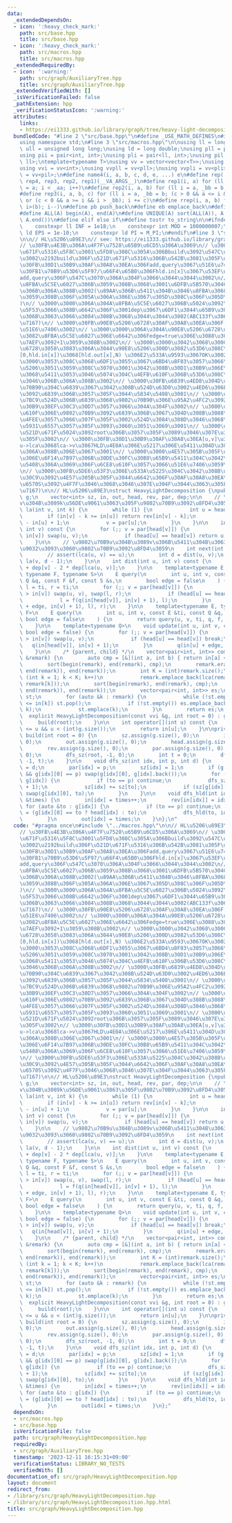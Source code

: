 ```yaml
---
data:
  _extendedDependsOn:
  - icon: ':heavy_check_mark:'
    path: src/base.hpp
    title: src/base.hpp
  - icon: ':heavy_check_mark:'
    path: src/macros.hpp
    title: src/macros.hpp
  _extendedRequiredBy:
  - icon: ':warning:'
    path: src/graph/AuxiliaryTree.hpp
    title: src/graph/AuxiliaryTree.hpp
  _extendedVerifiedWith: []
  _isVerificationFailed: false
  _pathExtension: hpp
  _verificationStatusIcon: ':warning:'
  attributes:
    links:
    - https://ei1333.github.io/library/graph/tree/heavy-light-decomposition.hpp
  bundledCode: "#line 2 \"src/base.hpp\"\n#define _USE_MATH_DEFINES\n#include <bits/stdc++.h>\n\
    using namespace std;\n#line 3 \"src/macros.hpp\"\n\nusing ll = long long;\nusing\
    \ ull = unsigned long long;\nusing ld = long double;\nusing pll = pair<ll, ll>;\n\
    using pii = pair<int, int>;\nusing pli = pair<ll, int>;\nusing pil = pair<int,\
    \ ll>;\ntemplate<typename T>\nusing vv = vector<vector<T>>;\nusing vvl = vv<ll>;\n\
    using vvi = vv<int>;\nusing vvpll = vv<pll>;\nusing vvpli = vv<pli>;\nusing vvpil\
    \ = vv<pil>;\n#define name4(i, a, b, c, d, e, ...) e\n#define rep(...) name4(__VA_ARGS__,\
    \ rep4, rep3, rep2, rep1)(__VA_ARGS__)\n#define rep1(i, a) for (ll i = 0, _aa\
    \ = a; i < _aa; i++)\n#define rep2(i, a, b) for (ll i = a, _bb = b; i < _bb; i++)\n\
    #define rep3(i, a, b, c) for (ll i = a, _bb = b; (c > 0 && a <= i && i < _bb)\
    \ or (c < 0 && a >= i && i > _bb); i += c)\n#define rrep(i, a, b) for (ll i=(a);\
    \ i>(b); i--)\n#define pb push_back\n#define eb emplace_back\n#define mkp make_pair\n\
    #define ALL(A) begin(A), end(A)\n#define UNIQUE(A) sort(ALL(A)), A.erase(unique(ALL(A)),\
    \ A.end())\n#define elif else if\n#define tostr to_string\n\n#ifndef CONSTANTS\n\
    \    constexpr ll INF = 1e18;\n    constexpr int MOD = 1000000007;\n    constexpr\
    \ ld EPS = 1e-10;\n    constexpr ld PI = M_PI;\n#endif\n#line 3 \"src/graph/HeavyLightDecomposition.hpp\"\
    \n\n// HL\u5206\u89E3\n// see: https://ei1333.github.io/library/graph/tree/heavy-light-decomposition.hpp\n\
    // \u30FB\u4E3B\u306A\u4F7F\u7528\u65B9\u6CD5\u306A\u3069\n// \u3000\u30FB\u521D\
    \u671F\u5316\u5F8C\u3001\u5FD8\u308C\u305A\u306Bbuild\u3092\u547C\u3076\u3053\u3068\
    \u3002\u2192build\u306F\u521D\u671F\u5316\u306B\u542B\u3081\u305F\u3002\n// \u3000\
    \u30FB\u30D1\u30B9\u30AF\u30A8\u30EA\u306Fadd,query\u3067\u51E6\u7406\n// \u3000\
    \u30FB1\u70B9\u53D6\u5F97/\u66F4\u65B0\u306Fhld.in[x]\u3067\u53EF\u80FD\u3002\
    add,query\u306F\u547C\u3070\u306A\u304F\u3066\u3044\u3044\u3002\n// \u3000\u30FB\
    \u8FBA\u5C5E\u6027\u306B\u3059\u308B\u3068\u3001\u6DFB\u5B570\u304C\u6B20\u756A\
    \u306B\u306A\u308B\u3002(\u89AA\u306B\u5411\u304B\u3046\u8FBA\u3068\u5BFE\u5FDC\
    \u3059\u308B\u306F\u305A\u306A\u306E\u3067\u305D\u308C\u306F\u305D\u3046\u304B\
    )\n// \u3000\u3000\u306A\u304A\u8FBA\u5C5E\u6027\u306B\u5024\u3092\u5272\u308A\
    \u5F53\u3066\u308B\u6642\u306F\u3001dep\u3067\u6DF1\u3044\u65B9\u306E\u9802\u70B9\
    \u306B\u3063\u3066\u3084\u308B\u3068\u3044\u3044\u3002(ABC133f\u3068\u304B\u53C2\
    \u7167)\n// \u3000\u30FB\u90E8\u5206\u6728\u30AF\u30A8\u30EA\u306F[hld.in[x],hld.out[x])\u3067\
    \u51E6\u7406\u3002\n// \u3000\u3000\u306A\u304A\u90E8\u5206\u6728\u30AF\u30A8\u30EA\
    \u3082\u8FBA\u5C5E\u6027\u306E\u6642\u306Fedge=true\u306E\u3088\u3046\u306B\u5DE6\
    \u7AEF\u3092+1\u3059\u308B\u3002\n// \u3000\u3000\u3042\u3068\u300C\u90E8\u5206\
    \u6728\u3058\u3083\u306A\u3044\u90E8\u5206\u300D\u3082\u53D6\u308C\u308B\u3002\
    [0,hld.in[x])\u3068[hld.out[x],N) \u306E2\u533A\u9593\u3067OK\u3002\n// \u3000\
    \u3000\u3053\u308C\u3068\u6DF1\u3055\u3067\u6BD4\u8F03\u3057\u3066\u5834\u5408\
    \u5206\u3051\u3059\u308C\u3070\u3001\u3042\u308B\u30D1\u30B9\u306E\u624B\u524D\
    \u3068\u5411\u3053\u3046\u5074\u304C\u4EFB\u610F\u306B\u53D6\u308C\u308B\u3088\
    \u3046\u306B\u306A\u308B\u3002\n// \u3000\u30FB\u6839\u4ED8\u304D\u6728\u306F\u9802\
    \u70B90\u304C\u6839\u3067\u3042\u308B\u524D\u63D0\u3002\u4ED6\u306E\u9802\u70B9\
    \u3092\u6839\u306B\u3057\u305F\u3044\u5834\u5408\u3001\n// \u3000\u3000HLD\u69CB\
    \u7BC9\u524D\u306B\u6839\u3068\u9802\u70B90\u306E\u95A2\u4FC2\u3092\u5168\u3066\
    \u30B9\u30EF\u30C3\u30D7\u3057\u3066\u304A\u304F\u3002\n// \u3000\u3000\u2192\u4EFB\
    \u610F\u306E\u9802\u70B9\u3092\u6839\u306B\u3067\u304D\u308B\u3088\u3046\u6539\
    \u4FEE\u3057\u3066\u307F\u305F\u3002\u524D\u3084\u308D\u3046\u3068\u3057\u3066\
    \u5931\u6557\u3057\u305F\u3093\u3060\u3051\u3069\u3001\n// \u3000\u3000head\u306E\
    \u521D\u671F\u5024\u3092root\u306B\u3057\u305F\u3089\u3046\u307E\u304F\u3044\u3063\
    \u305F\u3002\n// \u3000\u30FB\u30D1\u30B9\u30AF\u30A8\u30EA[u,v]\u306B\u3066\u3001\
    u->lca\u3068lca->v\u3067HLD\u4E0A\u306E\u5217\u306E\u5411\u304D\u304C\u9006\u306B\
    \u306A\u308B\u306E\u3067\u3001\n// \u3000\u3000\u4E57\u305B\u305F\u30BB\u30B0\u6728\
    \u306E\u6F14\u7B97\u306B\u30DE\u30FC\u30B8\u65B9\u5411\u304C\u3042\u308B\u5834\
    \u5408\u306A\u3069\u306F\u6CE8\u610F\u3057\u3066\u51E6\u7406\u3059\u308B\u3002\
    \n// \u3000\u30FB\u5DE6\u53F3\u306E\u533A\u5225\u304C\u3042\u308B\u30E2\u30CE\u30A4\
    \u30C9\u3092\u4E57\u305B\u305F\u3044\u6642\u306F\u30AF\u30A8\u30EA\u3067\u95A2\
    \u6570S\u3092\u4F7F\u3046\u3068\u3046\u307E\u304F\u3044\u3063\u305F\u3002(cf1843F2\u53C2\
    \u7167)\n\n// HL\u5206\u89E3\nstruct HeavyLightDecomposition {\npublic:\n    vvi\
    \ g;\n    vector<int> sz, in, out, head, rev, par, dep;\n\n    // \u9802\u70B9\
    v\u304B\u3089k\u56DE\u9061\u3063\u305F\u9802\u70B9\u3092\u8FD4\u3059\n    int\
    \ la(int v, int k) {\n        while (1) {\n            int u = head[v];\n    \
    \        if (in[v] - k >= in[u]) return rev[in[v] - k];\n            k -= in[v]\
    \ - in[u] + 1;\n            v = par[u];\n        }\n    }\n\n    int lca(int u,\
    \ int v) const {\n        for (;; v = par[head[v]]) {\n            if (in[u] >\
    \ in[v]) swap(u, v);\n            if (head[u] == head[v]) return u;\n        }\n\
    \    }\n\n    // \u9802\u70B9u\u304B\u3089v\u306B\u5411\u304B\u3063\u30661\u3064\
    \u9032\u3093\u3060\u9802\u70B9\u3092\u8FD4\u3059\n    int next(int u, int v) {\n\
    \        // assert(lca(u, v) == u);\n        int d = dist(u, v);\n        return\
    \ la(v, d - 1);\n    }\n\n    int dist(int u, int v) const {\n        return dep[u]\
    \ + dep[v] - 2 * dep[lca(u, v)];\n    }\n\n    template<typename E, typename Q,\
    \ typename F, typename S>\n    E query(\n        int u, int v, const E &ti, const\
    \ Q &q, const F &f, const S &s,\n        bool edge = false\n    ) {\n        E\
    \ l = ti, r = ti;\n        for (;; v = par[head[v]]) {\n            if (in[u]\
    \ > in[v]) swap(u, v), swap(l, r);\n            if (head[u] == head[v]) break;\n\
    \            l = f(q(in[head[v]], in[v] + 1), l);\n        }\n        return s(f(q(in[u]\
    \ + edge, in[v] + 1), l), r);\n    }\n\n    template<typename E, typename Q, typename\
    \ F>\n    E query(\n        int u, int v, const E &ti, const Q &q, const F &f,\
    \ bool edge = false\n    ) {\n        return query(u, v, ti, q, f, f, edge);\n\
    \    }\n\n    template<typename Q>\n    void update(int u, int v, const Q &q,\
    \ bool edge = false) {\n        for (;; v = par[head[v]]) {\n            if (in[u]\
    \ > in[v]) swap(u, v);\n            if (head[u] == head[v]) break;\n         \
    \   q(in[head[v]], in[v] + 1);\n        }\n        q(in[u] + edge, in[v] + 1);\n\
    \    }\n\n    /* {parent, child} */\n    vector<pair<int, int>> compress(vector<int>\
    \ &remark) {\n        auto cmp = [&](int a, int b) { return in[a] < in[b]; };\n\
    \        sort(begin(remark), end(remark), cmp);\n        remark.erase(unique(begin(remark),\
    \ end(remark)), end(remark));\n        int K = (int)remark.size();\n        for\
    \ (int k = 1; k < K; k++)\n            remark.emplace_back(lca(remark[k - 1],\
    \ remark[k]));\n        sort(begin(remark), end(remark), cmp);\n        remark.erase(unique(begin(remark),\
    \ end(remark)), end(remark));\n        vector<pair<int, int>> es;\n        stack<int>\
    \ st;\n        for (auto &k : remark) {\n            while (!st.empty() && out[st.top()]\
    \ <= in[k]) st.pop();\n            if (!st.empty()) es.emplace_back(st.top(),\
    \ k);\n            st.emplace(k);\n        }\n        return es;\n    }\n\n  \
    \  explicit HeavyLightDecomposition(const vvi &g, int root = 0) : g(g) {\n   \
    \     build(root);\n    }\n\n    int operator[](int u) const {\n        assert(0\
    \ <= u && u < (int)g.size());\n        return in[u];\n    }\n\nprivate:\n    void\
    \ build(int root = 0) {\n        sz.assign(g.size(), 0);\n        in.assign(g.size(),\
    \ 0);\n        out.assign(g.size(), 0);\n        head.assign(g.size(), root);\n\
    \        rev.assign(g.size(), 0);\n        par.assign(g.size(), 0);\n        dep.assign(g.size(),\
    \ 0);\n        dfs_sz(root, -1, 0);\n        int t = 0;\n        dfs_hld(root,\
    \ -1, t);\n    }\n\n    void dfs_sz(int idx, int p, int d) {\n        dep[idx]\
    \ = d;\n        par[idx] = p;\n        sz[idx] = 1;\n        if (g[idx].size()\
    \ && g[idx][0] == p) swap(g[idx][0], g[idx].back());\n        for (auto &to :\
    \ g[idx]) {\n            if (to == p) continue;\n            dfs_sz(to, idx, d\
    \ + 1);\n            sz[idx] += sz[to];\n            if (sz[g[idx][0]] < sz[to])\
    \ swap(g[idx][0], to);\n        }\n    }\n\n    void dfs_hld(int idx, int p, int\
    \ &times) {\n        in[idx] = times++;\n        rev[in[idx]] = idx;\n       \
    \ for (auto &to : g[idx]) {\n            if (to == p) continue;\n            head[to]\
    \ = (g[idx][0] == to ? head[idx] : to);\n            dfs_hld(to, idx, times);\n\
    \        }\n        out[idx] = times;\n    }\n};\n"
  code: "#pragma once\n#include \"../macros.hpp\"\n\n// HL\u5206\u89E3\n// see: https://ei1333.github.io/library/graph/tree/heavy-light-decomposition.hpp\n\
    // \u30FB\u4E3B\u306A\u4F7F\u7528\u65B9\u6CD5\u306A\u3069\n// \u3000\u30FB\u521D\
    \u671F\u5316\u5F8C\u3001\u5FD8\u308C\u305A\u306Bbuild\u3092\u547C\u3076\u3053\u3068\
    \u3002\u2192build\u306F\u521D\u671F\u5316\u306B\u542B\u3081\u305F\u3002\n// \u3000\
    \u30FB\u30D1\u30B9\u30AF\u30A8\u30EA\u306Fadd,query\u3067\u51E6\u7406\n// \u3000\
    \u30FB1\u70B9\u53D6\u5F97/\u66F4\u65B0\u306Fhld.in[x]\u3067\u53EF\u80FD\u3002\
    add,query\u306F\u547C\u3070\u306A\u304F\u3066\u3044\u3044\u3002\n// \u3000\u30FB\
    \u8FBA\u5C5E\u6027\u306B\u3059\u308B\u3068\u3001\u6DFB\u5B570\u304C\u6B20\u756A\
    \u306B\u306A\u308B\u3002(\u89AA\u306B\u5411\u304B\u3046\u8FBA\u3068\u5BFE\u5FDC\
    \u3059\u308B\u306F\u305A\u306A\u306E\u3067\u305D\u308C\u306F\u305D\u3046\u304B\
    )\n// \u3000\u3000\u306A\u304A\u8FBA\u5C5E\u6027\u306B\u5024\u3092\u5272\u308A\
    \u5F53\u3066\u308B\u6642\u306F\u3001dep\u3067\u6DF1\u3044\u65B9\u306E\u9802\u70B9\
    \u306B\u3063\u3066\u3084\u308B\u3068\u3044\u3044\u3002(ABC133f\u3068\u304B\u53C2\
    \u7167)\n// \u3000\u30FB\u90E8\u5206\u6728\u30AF\u30A8\u30EA\u306F[hld.in[x],hld.out[x])\u3067\
    \u51E6\u7406\u3002\n// \u3000\u3000\u306A\u304A\u90E8\u5206\u6728\u30AF\u30A8\u30EA\
    \u3082\u8FBA\u5C5E\u6027\u306E\u6642\u306Fedge=true\u306E\u3088\u3046\u306B\u5DE6\
    \u7AEF\u3092+1\u3059\u308B\u3002\n// \u3000\u3000\u3042\u3068\u300C\u90E8\u5206\
    \u6728\u3058\u3083\u306A\u3044\u90E8\u5206\u300D\u3082\u53D6\u308C\u308B\u3002\
    [0,hld.in[x])\u3068[hld.out[x],N) \u306E2\u533A\u9593\u3067OK\u3002\n// \u3000\
    \u3000\u3053\u308C\u3068\u6DF1\u3055\u3067\u6BD4\u8F03\u3057\u3066\u5834\u5408\
    \u5206\u3051\u3059\u308C\u3070\u3001\u3042\u308B\u30D1\u30B9\u306E\u624B\u524D\
    \u3068\u5411\u3053\u3046\u5074\u304C\u4EFB\u610F\u306B\u53D6\u308C\u308B\u3088\
    \u3046\u306B\u306A\u308B\u3002\n// \u3000\u30FB\u6839\u4ED8\u304D\u6728\u306F\u9802\
    \u70B90\u304C\u6839\u3067\u3042\u308B\u524D\u63D0\u3002\u4ED6\u306E\u9802\u70B9\
    \u3092\u6839\u306B\u3057\u305F\u3044\u5834\u5408\u3001\n// \u3000\u3000HLD\u69CB\
    \u7BC9\u524D\u306B\u6839\u3068\u9802\u70B90\u306E\u95A2\u4FC2\u3092\u5168\u3066\
    \u30B9\u30EF\u30C3\u30D7\u3057\u3066\u304A\u304F\u3002\n// \u3000\u3000\u2192\u4EFB\
    \u610F\u306E\u9802\u70B9\u3092\u6839\u306B\u3067\u304D\u308B\u3088\u3046\u6539\
    \u4FEE\u3057\u3066\u307F\u305F\u3002\u524D\u3084\u308D\u3046\u3068\u3057\u3066\
    \u5931\u6557\u3057\u305F\u3093\u3060\u3051\u3069\u3001\n// \u3000\u3000head\u306E\
    \u521D\u671F\u5024\u3092root\u306B\u3057\u305F\u3089\u3046\u307E\u304F\u3044\u3063\
    \u305F\u3002\n// \u3000\u30FB\u30D1\u30B9\u30AF\u30A8\u30EA[u,v]\u306B\u3066\u3001\
    u->lca\u3068lca->v\u3067HLD\u4E0A\u306E\u5217\u306E\u5411\u304D\u304C\u9006\u306B\
    \u306A\u308B\u306E\u3067\u3001\n// \u3000\u3000\u4E57\u305B\u305F\u30BB\u30B0\u6728\
    \u306E\u6F14\u7B97\u306B\u30DE\u30FC\u30B8\u65B9\u5411\u304C\u3042\u308B\u5834\
    \u5408\u306A\u3069\u306F\u6CE8\u610F\u3057\u3066\u51E6\u7406\u3059\u308B\u3002\
    \n// \u3000\u30FB\u5DE6\u53F3\u306E\u533A\u5225\u304C\u3042\u308B\u30E2\u30CE\u30A4\
    \u30C9\u3092\u4E57\u305B\u305F\u3044\u6642\u306F\u30AF\u30A8\u30EA\u3067\u95A2\
    \u6570S\u3092\u4F7F\u3046\u3068\u3046\u307E\u304F\u3044\u3063\u305F\u3002(cf1843F2\u53C2\
    \u7167)\n\n// HL\u5206\u89E3\nstruct HeavyLightDecomposition {\npublic:\n    vvi\
    \ g;\n    vector<int> sz, in, out, head, rev, par, dep;\n\n    // \u9802\u70B9\
    v\u304B\u3089k\u56DE\u9061\u3063\u305F\u9802\u70B9\u3092\u8FD4\u3059\n    int\
    \ la(int v, int k) {\n        while (1) {\n            int u = head[v];\n    \
    \        if (in[v] - k >= in[u]) return rev[in[v] - k];\n            k -= in[v]\
    \ - in[u] + 1;\n            v = par[u];\n        }\n    }\n\n    int lca(int u,\
    \ int v) const {\n        for (;; v = par[head[v]]) {\n            if (in[u] >\
    \ in[v]) swap(u, v);\n            if (head[u] == head[v]) return u;\n        }\n\
    \    }\n\n    // \u9802\u70B9u\u304B\u3089v\u306B\u5411\u304B\u3063\u30661\u3064\
    \u9032\u3093\u3060\u9802\u70B9\u3092\u8FD4\u3059\n    int next(int u, int v) {\n\
    \        // assert(lca(u, v) == u);\n        int d = dist(u, v);\n        return\
    \ la(v, d - 1);\n    }\n\n    int dist(int u, int v) const {\n        return dep[u]\
    \ + dep[v] - 2 * dep[lca(u, v)];\n    }\n\n    template<typename E, typename Q,\
    \ typename F, typename S>\n    E query(\n        int u, int v, const E &ti, const\
    \ Q &q, const F &f, const S &s,\n        bool edge = false\n    ) {\n        E\
    \ l = ti, r = ti;\n        for (;; v = par[head[v]]) {\n            if (in[u]\
    \ > in[v]) swap(u, v), swap(l, r);\n            if (head[u] == head[v]) break;\n\
    \            l = f(q(in[head[v]], in[v] + 1), l);\n        }\n        return s(f(q(in[u]\
    \ + edge, in[v] + 1), l), r);\n    }\n\n    template<typename E, typename Q, typename\
    \ F>\n    E query(\n        int u, int v, const E &ti, const Q &q, const F &f,\
    \ bool edge = false\n    ) {\n        return query(u, v, ti, q, f, f, edge);\n\
    \    }\n\n    template<typename Q>\n    void update(int u, int v, const Q &q,\
    \ bool edge = false) {\n        for (;; v = par[head[v]]) {\n            if (in[u]\
    \ > in[v]) swap(u, v);\n            if (head[u] == head[v]) break;\n         \
    \   q(in[head[v]], in[v] + 1);\n        }\n        q(in[u] + edge, in[v] + 1);\n\
    \    }\n\n    /* {parent, child} */\n    vector<pair<int, int>> compress(vector<int>\
    \ &remark) {\n        auto cmp = [&](int a, int b) { return in[a] < in[b]; };\n\
    \        sort(begin(remark), end(remark), cmp);\n        remark.erase(unique(begin(remark),\
    \ end(remark)), end(remark));\n        int K = (int)remark.size();\n        for\
    \ (int k = 1; k < K; k++)\n            remark.emplace_back(lca(remark[k - 1],\
    \ remark[k]));\n        sort(begin(remark), end(remark), cmp);\n        remark.erase(unique(begin(remark),\
    \ end(remark)), end(remark));\n        vector<pair<int, int>> es;\n        stack<int>\
    \ st;\n        for (auto &k : remark) {\n            while (!st.empty() && out[st.top()]\
    \ <= in[k]) st.pop();\n            if (!st.empty()) es.emplace_back(st.top(),\
    \ k);\n            st.emplace(k);\n        }\n        return es;\n    }\n\n  \
    \  explicit HeavyLightDecomposition(const vvi &g, int root = 0) : g(g) {\n   \
    \     build(root);\n    }\n\n    int operator[](int u) const {\n        assert(0\
    \ <= u && u < (int)g.size());\n        return in[u];\n    }\n\nprivate:\n    void\
    \ build(int root = 0) {\n        sz.assign(g.size(), 0);\n        in.assign(g.size(),\
    \ 0);\n        out.assign(g.size(), 0);\n        head.assign(g.size(), root);\n\
    \        rev.assign(g.size(), 0);\n        par.assign(g.size(), 0);\n        dep.assign(g.size(),\
    \ 0);\n        dfs_sz(root, -1, 0);\n        int t = 0;\n        dfs_hld(root,\
    \ -1, t);\n    }\n\n    void dfs_sz(int idx, int p, int d) {\n        dep[idx]\
    \ = d;\n        par[idx] = p;\n        sz[idx] = 1;\n        if (g[idx].size()\
    \ && g[idx][0] == p) swap(g[idx][0], g[idx].back());\n        for (auto &to :\
    \ g[idx]) {\n            if (to == p) continue;\n            dfs_sz(to, idx, d\
    \ + 1);\n            sz[idx] += sz[to];\n            if (sz[g[idx][0]] < sz[to])\
    \ swap(g[idx][0], to);\n        }\n    }\n\n    void dfs_hld(int idx, int p, int\
    \ &times) {\n        in[idx] = times++;\n        rev[in[idx]] = idx;\n       \
    \ for (auto &to : g[idx]) {\n            if (to == p) continue;\n            head[to]\
    \ = (g[idx][0] == to ? head[idx] : to);\n            dfs_hld(to, idx, times);\n\
    \        }\n        out[idx] = times;\n    }\n};"
  dependsOn:
  - src/macros.hpp
  - src/base.hpp
  isVerificationFile: false
  path: src/graph/HeavyLightDecomposition.hpp
  requiredBy:
  - src/graph/AuxiliaryTree.hpp
  timestamp: '2023-12-11 16:15:31+09:00'
  verificationStatus: LIBRARY_NO_TESTS
  verifiedWith: []
documentation_of: src/graph/HeavyLightDecomposition.hpp
layout: document
redirect_from:
- /library/src/graph/HeavyLightDecomposition.hpp
- /library/src/graph/HeavyLightDecomposition.hpp.html
title: src/graph/HeavyLightDecomposition.hpp
---
```

